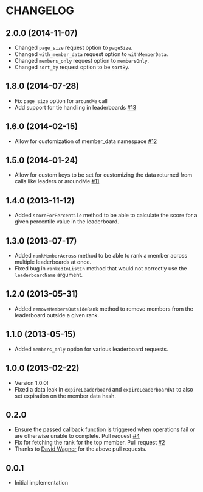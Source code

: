 # CHANGELOG

## 2.0.0 (2014-11-07)

* Changed `page_size` request option to `pageSize`.
* Changed `with_member_data` request option to `withMemberData`.
* Changed `members_only` request option to `membersOnly`.
* Changed `sort_by` request option to be `sortBy`.

## 1.8.0 (2014-07-28)

* Fix `page_size` option for `aroundMe` call
* Add support for tie handling in leaderboards [#13](https://github.com/agoragames/leaderboard-coffeescript/pull/13)

## 1.6.0 (2014-02-15)

*  Allow for customization of member_data namespace [#12](https://github.com/agoragames/leaderboard-coffeescript/pull/12)

## 1.5.0 (2014-01-24)

* Allow for custom keys to be set for customizing the data returned from calls like leaders or aroundMe [#11](https://github.com/agoragames/leaderboard-coffeescript/pull/11)

## 1.4.0 (2013-11-12)

* Added `scoreForPercentile` method to be able to calculate the score for a given percentile value in the leaderboard.

## 1.3.0 (2013-07-17)

* Added `rankMemberAcross` method to be able to rank a member across multiple leaderboards at once.
* Fixed bug in `rankedInListIn` method that would not correctly use the `leaderboardName` argument.

## 1.2.0 (2013-05-31)

* Added `removeMembersOutsideRank` method to remove members from the leaderboard outside a given rank.

## 1.1.0 (2013-05-15)

* Added `members_only` option for various leaderboard requests.

## 1.0.0 (2013-02-22)

* Version 1.0.0!
* Fixed a data leak in `expireLeaderboard` and `expireLeaderboardAt` to also set expiration on the member data hash.

## 0.2.0

* Ensure the passed callback function is triggered when operations fail or are otherwise unable to complete. Pull request [#4](https://github.com/agoragames/leaderboard-coffeescript/pull/4)
* Fix for fetching the rank for the top member. Pull request [#2](https://github.com/agoragames/leaderboard-coffeescript/pull/2)
* Thanks to [David Wagner](https://github.com/mnem) for the above pull requests.

## 0.0.1

* Initial implementation
